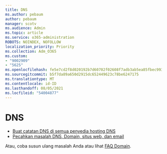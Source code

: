 ```yaml
---
title: DNS
ms.author: pebaum
author: pebaum
manager: scotv
ms.audience: Admin
ms.topic: article
ms.service: o365-administration
ROBOTS: NOINDEX, NOFOLLOW
localization_priority: Priority
ms.collection: Adm_O365
ms.custom:
- "9002909"
- "5625"
ms.openlocfilehash: fe5e7cd2f8d020192b7d60702f02608f7adb3ab5ea85fbec99326921bbb26cd8
ms.sourcegitcommit: b5f7da89a650d2915dc652449623c78be6247175
ms.translationtype: MT
ms.contentlocale: id-ID
ms.lasthandoff: 08/05/2021
ms.locfileid: "54004877"
---
```

# <a name="dns"></a>DNS

- [Buat catatan DNS di semua penyedia hosting DNS](https://docs.microsoft.com/microsoft-365/admin/get-help-with-domains/create-dns-records-at-any-dns-hosting-provider?view=o365-worldwide)
- [Pecahkan masalah DNS, Domain, situs web, dan email](https://docs.microsoft.com/microsoft-365/admin/get-help-with-domains/find-and-fix-issues?view=o365-worldwide)

Atau, coba susun ulang masalah Anda atau lihat [FAQ Domain](https://docs.microsoft.com/microsoft-365/admin/setup/domains-faq?view=o365-worldwide).
